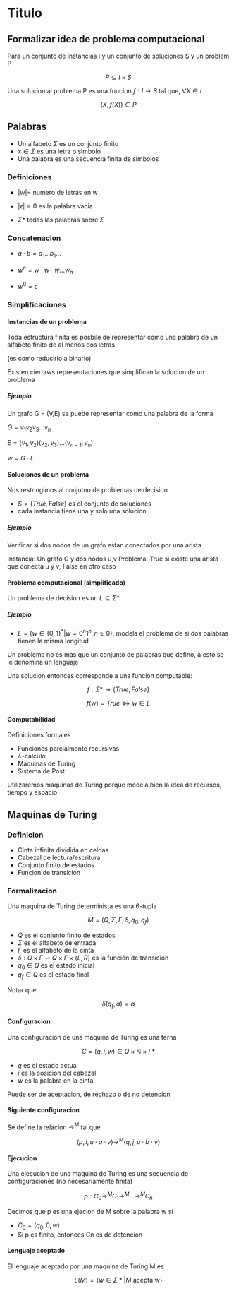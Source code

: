 # Titulo

## Formalizar idea de problema computacional

Para un conjunto de instancias I y un conjunto de soluciones S y un problem P

$$P \subseteq I \times S $$

Una solucion al problema P es una funcion $f: I \rightarrow S$ tal que, $\forall X \in I$

$$(X,f(X)) \in P$$

## Palabras

- Un alfabeto $\Sigma$ es un conjunto finito
- $x \in \Sigma$ es una letra o simbolo
- Una palabra es una secuencia finita de simbolos

### Definiciones

- $|w| =$ numero de letras en w

- $|\epsilon| = 0$ es la palabra vacia

- $\Sigma*$ todas las palabras sobre $\Sigma$

### Concatenacion

- $a \cdot b = a_1...b_1...$

- $w^n = w \cdot w \cdot w...w_n$

- $w^0 = \epsilon$

### Simplificaciones

#### Instancias de un problema

Toda estructura finita es posbile de representar como una palabra de un alfabeto finito de al menos dos letras

(es como reducirlo a binario)

Existen ciertaws representaciones que simplifican la solucion de un problema

##### Ejemplo

Un grafo G = (V,E) se puede representar como una palabra de la forma

$G = v_1v_2v_3...v_n$

$E = (v_1,v_2)(v_2,v_3)...(v_{n-1},v_n)$

$w = G \cdot E$

#### Soluciones de un problema

Nos restringimos al conjutno de problemas de decision

- $S = \{True,False\}$ es el conjunto de soluciones
- cada instancia tiene una y solo una solucion

##### Ejemplo

Verificar si dos nodos de un grafo estan conectados por una arista

Instancia: Un grafo G y dos nodos u,v
Problema: True si existe una arista que conecta u y v, False en otro caso

#### Problema computacional (simplificado)

Un problema de decision es un $L \subseteq \Sigma*$

##### Ejemplo

- $L = \{w \in \{0,1\}^* | w = 0^n1^n, n \geq 0\}$, modela el problema de si dos palabras tienen la misma longitud

Un problema no es mas que un conjunto de palabras que defino, a esto se le denomina un lenguaje

Una solucion entonces corresponde a una funcion computable:

$$f: \Sigma* \rightarrow \{True,False\}$$

$$f(w) = True \iff w \in L$$

#### Computabilidad

Definiciones formales

- Funciones parcialmente recursivas
- $\lambda$-calculo
- Maquinas de Turing
- Sistema de Post

Utilizaremos maquinas de Turing porque modela bien la idea de recursos, tiempo y espacio

## Maquinas de Turing

### Definicion

- Cinta infinita dividida en celdas
- Cabezal de lectura/escritura
- Conjunto finito de estados
- Funcion de transicion

### Formalizacion

Una maquina de Turing determinista es una 6-tupla

$$M = (Q,\Sigma,\Gamma,\delta,q_0,q_f)$$

- $Q$ es el conjunto finito de estados
- $\Sigma$ es el alfabeto de entrada
- $\Gamma$ es el alfabeto de la cinta
- $\delta: Q \times \Gamma \rightharpoonup Q \times \Gamma \times \{L,R\}$ es la función de transición
- $q_0 \in Q$ es el estado inicial
- $q_f \in Q$ es el estado final

Notar que

$$\delta(q_f,a) = \emptyset$$

#### Configuracion

Una configuracion de una maquina de Turing es una terna

$$C = (q,i,w) \in Q \times \mathbb{N} \times \Gamma*$$

- $q$ es el estado actual
- $i$ es la posicion del cabezal
- $w$ es la palabra en la cinta

Puede ser de aceptacion, de rechazo o de no detencion

#### Siguiente configuracion

Se define la relacion $\rightarrow^M$ tal que

$$(p, i, u \cdot a \cdot v) \rightarrow^M (q, j, u \cdot b \cdot v)$$

#### Ejecucion

Una ejecucion de una maquina de Turing es una secuencia de configuraciones (no necesariamente finita)

$$p: C_0 \rightarrow^M C_1 \rightarrow^M ... \rightarrow^M C_n$$

Decimos que p es una ejecion de M sobre la palabra w si

- $C_0 = (q_0,0,w)$
- Si p es finito, entonces Cn es de detencion

#### Lenguaje aceptado

El lenguaje aceptado por una maquina de Turing M es

$$L(M) = \{w \in \Sigma* | M \text{ acepta w}\}$$
